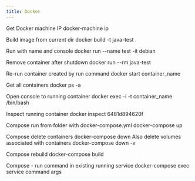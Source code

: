 ```yaml
---
title: Docker
---
```


Get Docker machine IP
docker-machine ip

Build image from current dir
docker build -t java-test .

Run with name and console
docker run --name test -it debian

Remove container after shutdown
docker run --rm java-test

Re-run container created by run command
docker start container_name

Get all containers
docker ps -a

Open console to running container
docker exec -i -t container_name /bin/bash

Inspect running container
docker inspect 6481d894620f

Compose run from folder with docker-compose.yml
docker-compose up

Compose delete containers
docker-compose down
Also delete volumes associated with containers
docker-compose down -v

Compose rebuild
docker-compose build

Compose - run command in existing running service
docker-compose exec service command args

